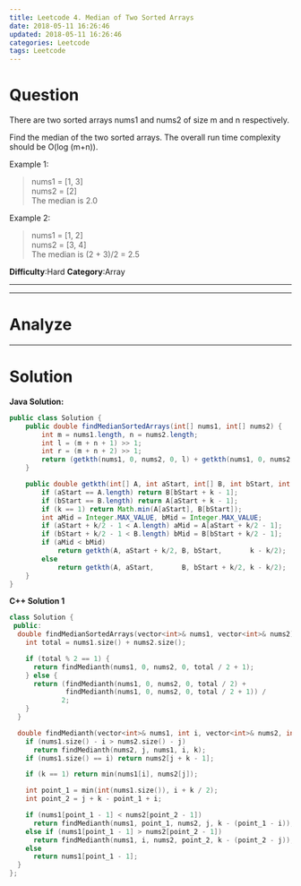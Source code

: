 ```yaml
---
title: Leetcode 4. Median of Two Sorted Arrays
date: 2018-05-11 16:26:46
updated: 2018-05-11 16:26:46
categories: Leetcode
tags: Leetcode
---
```


# Question

There are two sorted arrays nums1 and nums2 of size m and n respectively.  

Find the median of the two sorted arrays. The overall run time complexity should be O(log (m+n)).

Example 1:  
> nums1 = [1, 3]    
> nums2 = [2]  
> The median is 2.0  

Example 2:  
> nums1 = [1, 2]  
> nums2 = [3, 4]  
> The median is (2 + 3)/2 = 2.5 

**Difficulty**:Hard
**Category**:Array
****
<!--more-->

----------

# Analyze

-----------

# Solution

**Java Solution:**

```java
public class Solution {
    public double findMedianSortedArrays(int[] nums1, int[] nums2) {
        int m = nums1.length, n = nums2.length;
        int l = (m + n + 1) >> 1;
        int r = (m + n + 2) >> 1;
        return (getkth(nums1, 0, nums2, 0, l) + getkth(nums1, 0, nums2, 0, r)) / 2.0;
    }

    public double getkth(int[] A, int aStart, int[] B, int bStart, int k) {
        if (aStart == A.length) return B[bStart + k - 1];
        if (bStart == B.length) return A[aStart + k - 1];
        if (k == 1) return Math.min(A[aStart], B[bStart]);
        int aMid = Integer.MAX_VALUE, bMid = Integer.MAX_VALUE;
        if (aStart + k/2 - 1 < A.length) aMid = A[aStart + k/2 - 1];
        if (bStart + k/2 - 1 < B.length) bMid = B[bStart + k/2 - 1];
        if (aMid < bMid) 
            return getkth(A, aStart + k/2, B, bStart,       k - k/2);
        else 
            return getkth(A, aStart,       B, bStart + k/2, k - k/2);
    }
}
```

**C++ Solution 1**

```cpp
class Solution {
 public:
  double findMedianSortedArrays(vector<int>& nums1, vector<int>& nums2) {
    int total = nums1.size() + nums2.size();

    if (total % 2 == 1) {
      return findMedianth(nums1, 0, nums2, 0, total / 2 + 1);
    } else {
      return (findMedianth(nums1, 0, nums2, 0, total / 2) +
              findMedianth(nums1, 0, nums2, 0, total / 2 + 1)) /
             2;
    }
  }

  double findMedianth(vector<int>& nums1, int i, vector<int>& nums2, int j, int k) {
    if (nums1.size() - i > nums2.size() - j)
      return findMedianth(nums2, j, nums1, i, k);
    if (nums1.size() == i) return nums2[j + k - 1];

    if (k == 1) return min(nums1[i], nums2[j]);

    int point_1 = min(int(nums1.size()), i + k / 2);
    int point_2 = j + k - point_1 + i;

    if (nums1[point_1 - 1] < nums2[point_2 - 1])
      return findMedianth(nums1, point_1, nums2, j, k - (point_1 - i));
    else if (nums1[point_1 - 1] > nums2[point_2 - 1])
      return findMedianth(nums1, i, nums2, point_2, k - (point_2 - j));
    else
      return nums1[point_1 - 1];
  }
};
```